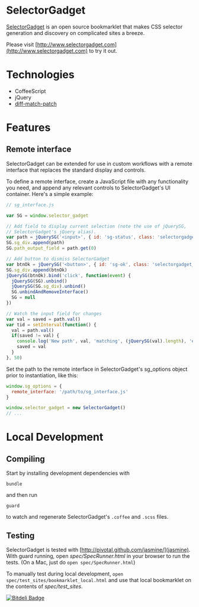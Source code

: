 # SelectorGadget

[SelectorGadget](http://www.selectorgadget.com) is an open source bookmarklet that makes CSS selector generation and discovery on complicated sites a breeze.

Please visit [http://www.selectorgadget.com](http://www.selectorgadget.com) to try it out.

# Technologies

* CoffeeScript
* jQuery
* [diff-match-patch](https://code.google.com/p/google-diff-match-patch/)

# Features

## Remote interface

SelectorGadget can be extended for use in custom workflows with a remote 
interface that replaces the standard display and controls.

To define a remote interface, create a JavaScript file with any functionality 
you need, and append any relevant controls to SelectorGadget's UI container. 
Here's a simple example:

```javascript
// sg_interface.js

var SG = window.selector_gadget

// Add field to display current selection (note the use of jQuerySG, 
// SelectorGadget's jQuery alias).
var path = jQuerySG('<input>', { id: 'sg-status', class: 'selectorgadget_ignore' })
SG.sg_div.append(path)
SG.path_output_field = path.get(0)

// Add button to dismiss SelectorGadget
var btnOk = jQuerySG('<button>', { id: 'sg-ok', class: 'selectorgadget_ignore' }).text('OK')
SG.sg_div.append(btnOk)
jQuerySG(btnOk).bind('click', function(event) {
  jQuerySG(SG).unbind()
  jQuerySG(SG.sg_div).unbind()
  SG.unbindAndRemoveInterface()
  SG = null
})

// Watch the input field for changes
var val = saved = path.val()
var tid = setInterval(function() {
  val = path.val()
  if(saved != val) {
    console.log('New path', val, 'matching', (jQuerySG(val).length), 'element(s)')
    saved = val
  }
}, 50)
```

Set the path to the remote interface in SelectorGadget's sg_options object 
prior to instantiation, like this:

```javascript
window.sg_options = {
  remote_interface: '/path/to/sg_interface.js'
}

window.selector_gadget = new SelectorGadget()
// ...

```

# Local Development

## Compiling

Start by installing development dependencies with

    bundle

and then run

    guard

to watch and regenerate SelectorGadget's `.coffee` and `.scss` files.

## Testing

SelectorGadget is tested with [http://pivotal.github.com/jasmine/](jasmine).  With guard running, 
open _spec/SpecRunner.html_ in your browser to run the tests.  (On a Mac, just do `open spec/SpecRunner.html`)

To manually test during local development, `open spec/test_sites/bookmarklet_local.html` and use that local bookmarklet on the contents of _spec/test\_sites_.


[![Bitdeli Badge](https://d2weczhvl823v0.cloudfront.net/cantino/selectorgadget/trend.png)](https://bitdeli.com/free "Bitdeli Badge")

